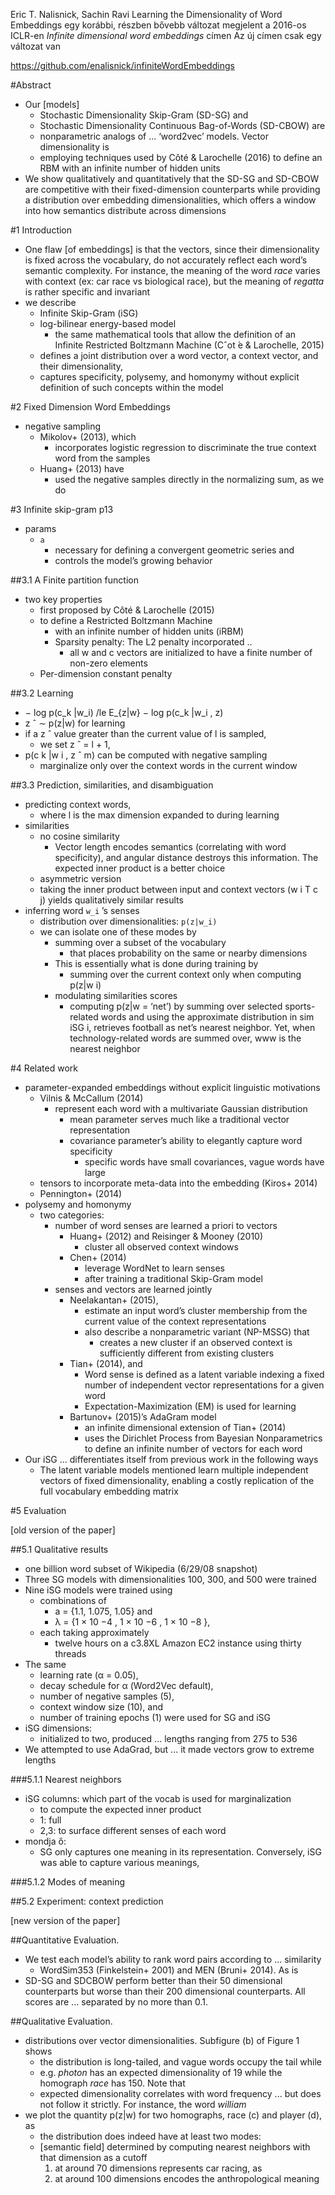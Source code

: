 Eric T. Nalisnick, Sachin Ravi
Learning the Dimensionality of Word Embeddings
egy korábbi, részben bővebb változat megjelent a 2016-os ICLR-en
_Infinite dimensional word embeddings_ címen
Az új címen csak egy változat van

https://github.com/enalisnick/infiniteWordEmbeddings

#Abstract

* Our [models]
  * Stochastic Dimensionality Skip-Gram (SD-SG) and
  * Stochastic Dimensionality Continuous Bag-of-Words (SD-CBOW) are
  * nonparametric analogs of ... ‘word2vec’ models. Vector dimensionality is
  * employing techniques used by Côté & Larochelle (2016) to define
    an RBM with an infinite number of hidden units
* We show qualitatively and quantitatively that the SD-SG and SD-CBOW are
  competitive with their fixed-dimension counterparts while
  providing a distribution over embedding dimensionalities, which offers a
  window into how semantics distribute across dimensions

#1 Introduction

* One flaw [of embeddings] is that the vectors, since their dimensionality is
  fixed across the vocabulary, do not accurately reflect each word’s semantic
  complexity. For instance, the meaning of the word _race_ varies with context
  (ex: car race vs biological race), but the meaning of _regatta_ is rather
  specific and invariant
* we describe
  * Infinite Skip-Gram (iSG)
  * log-bilinear energy-based model
    * the same mathematical tools that allow the definition of an
      Infinite Restricted Boltzmann Machine (Cˆot ́e & Larochelle, 2015)
  * defines a joint distribution over a word vector, a context vector, and
    their dimensionality,
  * captures specificity, polysemy, and homonymy
    without explicit definition of such concepts within the model

#2 Fixed Dimension Word Embeddings

* negative sampling
  * Mikolov+ (2013), which
    * incorporates logistic regression to discriminate the true context word
      from the samples
  * Huang+ (2013) have
    * used the negative samples directly in the normalizing sum, as we do

#3 Infinite skip-gram p13

* params
  * `a`
    * necessary for defining a convergent geometric series and
    * controls the model’s growing behavior

##3.1 A Finite partition function

* two key properties
  * first proposed by Côté & Larochelle (2015)
  * to define a Restricted Boltzmann Machine
    * with an infinite number of hidden units (iRBM)
    * Sparsity penalty: The L2 penalty incorporated ..
      * all w and c vectors are initialized to have a finite number of non-zero
        elements
  * Per-dimension constant penalty

##3.2 Learning

* − log p(c_k |w_i) /le E_{z|w} − log p(c_k |w_i , z)
* z ˆ ∼ p(z|w) for learning
* if a z ˆ value greater than the current value of l is sampled,
  * we set z ˆ = l + 1,
* p(c k |w i , z ˆ m) can be computed with negative sampling
  * marginalize only over the context words in the current window

##3.3 Prediction, similarities, and disambiguation

* predicting context words,
  * where l is the max dimension expanded to during learning
* similarities
  * no cosine similarity
    * Vector length encodes semantics (correlating with word specificity), and
      angular distance destroys this information. The expected inner product is
      a better choice
  * asymmetric version
  * taking the inner product between input and context vectors (w i T c j)
    yields qualitatively similar results
* inferring word `w_i` ’s senses
  * distribution over dimensionalities: `p(z|w_i)`
  * we can isolate one of these modes by
    * summing over a subset of the vocabulary
      * that places probability on the same or nearby dimensions
    * This is essentially what is done during training by
      * summing over the current context only when computing p(z|w i)
    * modulating similarities scores
      * computing p(z|w = ‘net’) by summing over selected sports-related words
        and using the approximate distribution in sim iSG i, retrieves football
        as net’s nearest neighbor. Yet, when technology-related words are
        summed over, www is the nearest neighbor

#4 Related work

* parameter-expanded embeddings without explicit linguistic motivations
  * Vilnis & McCallum (2014)
    * represent each word with a multivariate Gaussian distribution
      * mean parameter serves much like a traditional vector representation
      * covariance parameter’s ability to elegantly capture word specificity
        * specific words have small covariances, vague words have large
  * tensors to incorporate meta-data into the embedding (Kiros+ 2014)
  * Pennington+ (2014)
* polysemy and homonymy
  * two categories:
    * number of word senses are learned a priori to vectors
      * Huang+ (2012) and Reisinger & Mooney (2010)
        * cluster all observed context windows
      * Chen+ (2014)
        * leverage WordNet to learn senses
        * after training a traditional Skip-Gram model
    * senses and vectors are learned jointly
      * Neelakantan+ (2015),
        * estimate an input word’s cluster membership 
          from the current value of the context representations
        * also describe a nonparametric variant (NP-MSSG) that
          * creates a new cluster if an observed context is sufficiently
            different from existing clusters
      * Tian+ (2014), and
        * Word sense is defined as a latent variable indexing a fixed number of
          independent vector representations for a given word
        * Expectation-Maximization (EM) is used for learning
      * Bartunov+ (2015)’s AdaGram model
        * an infinite dimensional extension of Tian+ (2014)
        * uses the Dirichlet Process from Bayesian Nonparametrics to define an
          infinite number of vectors for each word
* Our iSG ... differentiates itself from previous work in the following ways
  * The latent variable models mentioned learn multiple independent vectors of
    fixed dimensionality, enabling a costly replication of the full vocabulary
    embedding matrix

#5 Evaluation

[old version of the paper]

##5.1 Qualitative results

* one billion word subset of Wikipedia (6/29/08 snapshot)
* Three SG models with dimensionalities 100, 300, and 500 were trained
* Nine iSG models were trained using
  * combinations of
    * a = {1.1, 1.075, 1.05} and
    * λ = {1 × 10 −4 , 1 × 10 −6 , 1 × 10 −8 },
  * each taking approximately
    * twelve hours on a c3.8XL Amazon EC2 instance using thirty threads
* The same
  * learning rate (α = 0.05),
  * decay schedule for α (Word2Vec default),
  * number of negative samples (5),
  * context window size (10), and
  * number of training epochs (1) were used for SG and iSG
* iSG dimensions:
  * initialized to two, produced ... lengths ranging from 275 to 536
* We attempted to use AdaGrad, but ... it made vectors grow to extreme lengths

###5.1.1 Nearest neighbors

* iSG columns: which part of the vocab is used for marginalization
  * to compute the expected inner product
  * 1: full
  * 2,3: to surface different senses of each word
* mondja ő:
  * SG only captures one meaning in its representation. Conversely, iSG was
    able to capture various meanings,

###5.1.2 Modes of meaning

##5.2 Experiment: context prediction

[new version of the paper]

##Quantitative Evaluation. 

* We test each model’s ability to rank word pairs according to ...  similarity
  * WordSim353 (Finkelstein+ 2001) and MEN (Bruni+ 2014). As is
* SD-SG and SDCBOW perform better than their 50 dimensional counterparts but
  worse than their 200 dimensional counterparts. 
  All scores are ... separated by no more than 0.1.

##Qualitative Evaluation. 

* distributions over vector dimensionalities. Subfigure (b) of Figure 1 shows
  * the distribution is long-tailed, and vague words occupy the tail while
  * e.g. _photon_ has an expected dimensionality of 19 while the homograph 
    _race_ has 150. Note that 
  * expected dimensionality correlates with word frequency ... but does not
    follow it strictly. For instance, the word _william_
* we plot the quantity p(z|w) for two homographs, race (c) and player (d), as
  * the distribution does indeed have at least two modes: 
  * [semantic field] determined by computing nearest neighbors 
    with that dimension as a cutoff
    1. at around 70 dimensions represents car racing, as 
    2. at around 100 dimensions encodes the anthropological meaning
